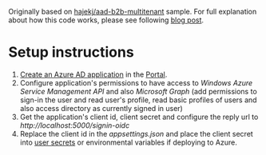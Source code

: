 Originally based on [hajekj/aad-b2b-multitenant](https://github.com/hajekj/aad-b2b-multitenant) sample. For full explanation about how this code works, please see following [blog post](https://hajekj.net/2017/07/24/creating-a-multi-tenant-application-which-supports-b2b-users/).

# Setup instructions
1. [Create an Azure AD application](https://docs.microsoft.com/en-us/azure/active-directory/develop/active-directory-integrating-applications#adding-an-application) in the [Portal](https://portal.azure.com).
2. Configure application's permissions to have access to *Windows Azure Service Management API* and also *Microsoft Graph* (add permissions to sign-in the user and read user's profile, read basic profiles of users and also access directory as currently signed in user)
3. Get the application's client id, client secret and configure the reply url to *http://localhost:5000/signin-oidc*
4. Replace the client id in the *appsettings.json* and place the client secret into [user secrets](https://docs.microsoft.com/en-us/aspnet/core/security/app-secrets#secret-manager) or environmental variables if deploying to Azure.